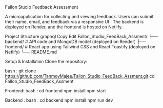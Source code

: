 Fallon Studio Feedback Assessment

A microapplication for collecting and viewing feedback. Users can submit their name, email, and feedback
via a responsive UI . The backend is deployed on Render, and the frontend is hosted on Netlify.

Project Structure
graphql
Copy
Edit
Fallon_Studio_FeedBack_Assment/
├── backend/          # API code and MongoDB model (deployed on Render)
├── frontend/         # React app using Tailwind CSS and React Toastify (deployed on Netlify)
└── README.md   


Setup & Installation
Clone the repository:

bash : 
git clone https://github.com/TanmoyMajee/Fallon_Studio_FeedBack_Assment.git
cd Fallon_Studio_FeedBack_Assment

Frontend:
bash :
cd frontend
npm install
npm start

Backend :
bash :
cd backend
npm install
npm run dev
